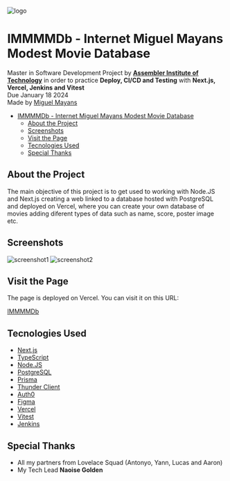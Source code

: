 ![logo](https://res.cloudinary.com/du13ofsms/image/upload/v1700416788/IMMMMDb_logo_tbbhte.png)

# IMMMMDb - Internet Miguel Mayans Modest Movie Database

Master in Software Development Project by **[Assembler Institute of Technology](https://assemblerinstitute.com/)** in order to practice **Deploy, CI/CD and Testing** with **Next.js, Vercel, Jenkins and Vitest**  
Due January 18 2024  
Made by [Miguel Mayans](https://github.com/MiguelMayans)

- [IMMMMDb - Internet Miguel Mayans Modest Movie Database](#immmmdb---internet-miguel-mayans-modest-movie-database)
  - [About the Project](#about-the-project)
  - [Screenshots](#screenshots)
  - [Visit the Page](#visit-the-page)
  - [Tecnologies Used](#tecnologies-used)
  - [Special Thanks](#special-thanks)

## About the Project

The main objective of this project is to get used to working with Node.JS and Next.js creating a web linked to a database hosted with PostgreSQL and deployed on Vercel, where you can create your own database of movies adding diferent types of data such as name, score, poster image etc.

## Screenshots

![screenshot1](https://res.cloudinary.com/du13ofsms/image/upload/v1700477113/uz2qlcllirlnx3omxtwu.png)
![screenshot2](https://res.cloudinary.com/du13ofsms/image/upload/v1700477121/ixhevzydyxle8zb9hh9g.png)

## Visit the Page

The page is deployed on Vercel. You can visit it on this URL:

[IMMMMDb](https://productionnext.vercel.app/)

## Tecnologies Used

- [Next.js](https://nextjs.org/)
- [TypeScript](https://www.typescriptlang.org/)
- [Node.JS](https://nodejs.org/)
- [PostgreSQL](https://www.postgresql.org/)
- [Prisma](https://www.prisma.io/)
- [Thunder Client](https://www.thunderclient.com/)
- [Auth0](https://auth0.com/)
- [Figma](https://www.figma.com/)
- [Vercel](https://vercel.com/)
- [Vitest](https://vitest.dev/)
- [Jenkins](https://www.jenkins.io/)

## Special Thanks

- All my partners from Lovelace Squad (Antonyo, Yann, Lucas and Aaron)
- My Tech Lead **Naoise Golden**
